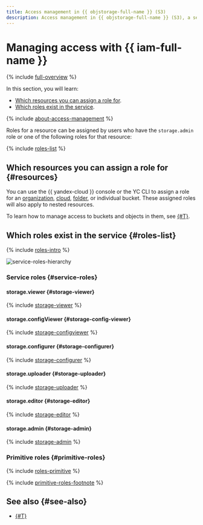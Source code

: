 ```yaml
---
title: Access management in {{ objstorage-full-name }} (S3)
description: Access management in {{ objstorage-full-name }} (S3), a service for scalable data storage. This section describes the resources for which you can assign a role and the roles existing in the service.
---
```




# Managing access with {{ iam-full-name }}

{% include [full-overview](../../_includes/storage/security/full-overview.md) %}

In this section, you will learn:

* [Which resources you can assign a role for](#resources).
* [Which roles exist in the service](#roles-list).

{% include [about-access-management](../../_includes/iam/about-access-management.md) %}

Roles for a resource can be assigned by users who have the `storage.admin` role or one of the following roles for that resource:

{% include [roles-list](../../_includes/iam/roles-list.md) %}

## Which resources you can assign a role for {#resources}

You can use the {{ yandex-cloud }} console or the YC CLI to assign a role for an [organization](../../organization/concepts/membership.md), [cloud](../../resource-manager/concepts/resources-hierarchy.md#cloud), [folder](../../resource-manager/concepts/resources-hierarchy.md#folder), or individual bucket. These assigned roles will also apply to nested resources.

To learn how to manage access to buckets and objects in them, see [{#T}](../concepts/acl.md).

## Which roles exist in the service {#roles-list}

{% include [roles-intro](../../_includes/roles-intro.md) %}

![service-roles-hierarchy](../../_assets/storage/service-roles-hierarchy.svg)

### Service roles {#service-roles}

#### storage.viewer {#storage-viewer}

{% include [storage-viewer](../../_roles/storage/viewer.md) %}

#### storage.configViewer {#storage-config-viewer}

{% include [storage-configviewer](../../_roles/storage/configViewer.md) %}

#### storage.configurer {#storage-configurer}

{% include [storage-configurer](../../_roles/storage/configurer.md) %}

#### storage.uploader {#storage-uploader}

{% include [storage-uploader](../../_roles/storage/uploader.md) %}

#### storage.editor {#storage-editor}

{% include [storage-editor](../../_roles/storage/editor.md) %}

#### storage.admin {#storage-admin}

{% include [storage-admin](../../_roles/storage/admin.md) %}


### Primitive roles {#primitive-roles}

{% include [roles-primitive](../../_includes/roles-primitive.md) %}

{% include [primitive-roles-footnote](../../_includes/primitive-roles-footnote.md) %}

## See also {#see-also}

* [{#T}](../operations/buckets/iam-access.md)

